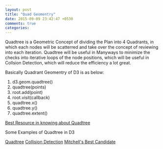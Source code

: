 ```yaml
---
layout: post
title: "Quad Geomentry"
date: 2015-09-09 23:42:47 +0530
comments: true
categories: 
---
```

Quadtree is a Geometric Concept of dividing the Plan into 4 Quadrants, in which each nodes will be scatterred and take over the concept of reviewing into each iteration. Quadtree will be useful in Manyways to minimize the checks into iterative loops of the node positions, which will be useful in Collsion Detection, which will reduce the efficiency a lot great. <br/>

Basically Quadrant Geomentry of D3 is as below:<br/>

1.	d3.geom.quadtree()
2.	quadtree(points)
3.	root.add(point)
4.	root.visit(callback)
5.	quadtree.x()
6.	quadtree.y()
7.	quadtree.extent()

[Best Resource in knowing about Quadtree](http://gamedevelopment.tutsplus.com/tutorials/quick-tip-use-quadtrees-to-detect-likely-collisions-in-2d-space--gamedev-374)

Some Examples of Quadtree in D3

[Quadtree](http://bl.ocks.org/mbostock/4343214)
[Collision Detection](http://mbostock.github.io/d3/talk/20111018/collision.html)
[Mitchell's Best Candidate](http://bl.ocks.org/mbostock/6224050)